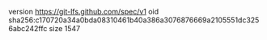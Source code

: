 version https://git-lfs.github.com/spec/v1
oid sha256:c170720a34a0bda08310461b40a386a3076876669a2105551dc3256abc242ffc
size 1547
